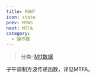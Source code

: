 ```yaml
---
title: MSWT
icon: state
prev: MSWS
next: MTFA
category:
  - 操作数
---
```


> 分类: [Mtf数据](/hb/operands/131/883/  "Zemax 操作数 Mtf数据")

子午调制方波传递函数，详见MTFA。